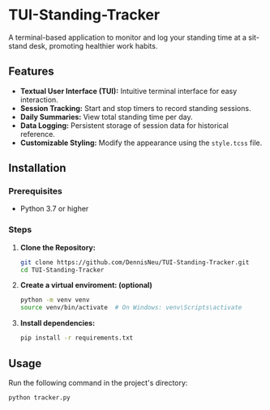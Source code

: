 # TUI-Standing-Tracker

A terminal-based application to monitor and log your standing time at a sit-stand desk, promoting healthier work habits.

## Features

- **Textual User Interface (TUI):** Intuitive terminal interface for easy interaction.
- **Session Tracking:** Start and stop timers to record standing sessions.
- **Daily Summaries:** View total standing time per day.
- **Data Logging:** Persistent storage of session data for historical reference.
- **Customizable Styling:** Modify the appearance using the `style.tcss` file.

## Installation

### Prerequisites

- Python 3.7 or higher

### Steps

1. **Clone the Repository:**
   ```bash
   git clone https://github.com/DennisNeu/TUI-Standing-Tracker.git
   cd TUI-Standing-Tracker

2. **Create a virtual enviroment: (optional)**
   ```bash
   python -m venv venv
   source venv/bin/activate  # On Windows: venv\Scripts\activate

3. **Install dependencies:**
   ```bash
   pip install -r requirements.txt

## Usage
   Run the following command in the project's directory:
   ```bash
   python tracker.py
